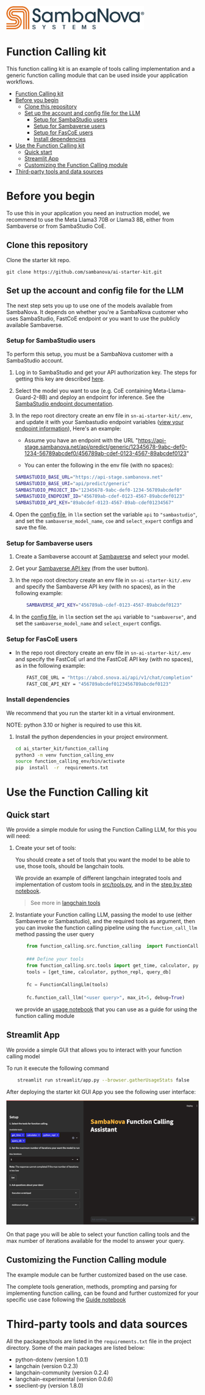 
<a href="https://sambanova.ai/">
<picture>
 <source media="(prefers-color-scheme: dark)" srcset="../images/SambaNova-light-logo-1.png" height="60">
  <img alt="SambaNova logo" src="../images/SambaNova-dark-logo-1.png" height="60">
</picture>
</a>

Function Calling kit
======================

This function calling kit is an example of tools calling implementation and a generic function calling module that can be used inside your application workflows.

<!-- TOC -->

- [Function Calling kit](#function-calling-kit)
- [Before you begin](#before-you-begin)
    - [Clone this repository](#clone-this-repository)
    - [Set up the account and config file for the LLM](#set-up-the-account-and-config-file-for-the-llm)
        - [Setup for SambaStudio users](#setup-for-sambastudio-users)
        - [Setup for Sambaverse users](#setup-for-sambaverse-users)
        - [Setup for FasCoE users](#setup-for-fascoe-users)
        - [Install dependencies](#install-dependencies)
- [Use the Function Calling kit](#use-the-function-calling-kit)
    - [Quick start](#quick-start)
    - [Streamlit App](#streamlit-app)
    - [Customizing the Function Calling module](#customizing-the-function-calling-module)
- [Third-party tools and data sources](#third-party-tools-and-data-sources)

<!-- /TOC -->

# Before you begin

To use this in your application you need an instruction model, we recommend to use the Meta Llama3 70B or Llama3 8B, either from Sambaverse or from SambaStudio CoE.

## Clone this repository

Clone the starter kit repo.
```
git clone https://github.com/sambanova/ai-starter-kit.git
```

## Set up the account and config file for the LLM 

The next step sets you up to use one of the models available from SambaNova. It depends on whether you're a SambaNova customer who uses SambaStudio, FastCoE endpoint or you want to use the publicly available Sambaverse.

### Setup for SambaStudio users

To perform this setup, you must be a SambaNova customer with a SambaStudio account.

1. Log in to SambaStudio and get your API authorization key. The steps for getting this key are described [here](https://docs.sambanova.ai/sambastudio/latest/cli-setup.html#_acquire_the_api_key).
2. Select the model you want to use (e.g. CoE containing Meta-Llama-Guard-2-8B) and deploy an endpoint for inference. See the [SambaStudio endpoint documentation](https://docs.sambanova.ai/sambastudio/latest/endpoints.html).
3. In the repo root directory create an env file in  `sn-ai-starter-kit/.env`, and update it with your Sambastudio endpoint variables ([view your endpoint information](https://docs.sambanova.ai/sambastudio/latest/endpoints.html#_view_endpoint_information)), Here's an example:

    - Assume you have an endpoint with the URL
        "https://api-stage.sambanova.net/api/predict/generic/12345678-9abc-def0-1234-56789abcdef0/456789ab-cdef-0123-4567-89abcdef0123"

    - You can enter the following in the env file (with no spaces):

    ``` bash
    SAMBASTUDIO_BASE_URL="https://api-stage.sambanova.net"
    SAMBASTUDIO_BASE_URI="api/predict/generic"
    SAMBASTUDIO_PROJECT_ID="12345678-9abc-def0-1234-56789abcdef0"
    SAMBASTUDIO_ENDPOINT_ID="456789ab-cdef-0123-4567-89abcdef0123"
    SAMBASTUDIO_API_KEY="89abcdef-0123-4567-89ab-cdef01234567"
    ```

4. Open the [config file](./config.yaml), in `llm` section set the variable `api` to `"sambastudio"`, and set the `sambaverse_model_name`, `coe` and `select_expert` configs and save the file.

### Setup for Sambaverse users 

1. Create a Sambaverse account at [Sambaverse](sambaverse.sambanova.net) and select your model. 
2. Get your [Sambaverse API key](https://docs.sambanova.ai/sambaverse/latest/use-sambaverse.html#_your_api_key) (from the user button).
3. In the repo root directory create an env file in `sn-ai-starter-kit/.env` and specify the Sambaverse API key (with no spaces), as in the following example:

    ``` bash
        SAMBAVERSE_API_KEY="456789ab-cdef-0123-4567-89abcdef0123"
    ```

4. In the [config file](./config.yaml), in `llm` section set the `api` variable to `"sambaverse"`, and set the `sambaverse_model_name`  and `select_expert` configs.

### Setup for FasCoE users 

- In the repo root directory create an env file in `sn-ai-starter-kit/.env` and specify the FastCoE url and the FastCoE API key (with no spaces), as in the following example:

    ``` bash
        FAST_COE_URL = "https://abcd.snova.ai/api/v1/chat/completion"
        FAST_COE_API_KEY = "456789abcdef0123456789abcdef0123"
    ```

###  Install dependencies

We recommend that you run the starter kit in a virtual environment.

NOTE: python 3.10 or higher is required to use this kit.

1. Install the python dependencies in your project environment.

    ```bash
    cd ai_starter_kit/function_calling
    python3 -m venv function_calling_env
    source function_calling_env/bin/activate
    pip  install  -r  requirements.txt
    ```

# Use the Function Calling kit 

## Quick start

We provide a simple module for using the Function Calling LLM, for this you will need:

1. Create your set of tools:

    You should create a set of tools that you want the model to be able to use, those tools, should be langchain tools.

    We provide an example of different langchain integrated tools and implementation of custom tools in [src/tools.py](src/tools.py), and in the [step by step notebook](./notebooks/function_calling_guide.ipynb).

    > See more in [langchain tools](https://python.langchain.com/v0.1/docs/modules/tools/)

2. Instantiate your Function calling LLM, passing the model to use (either Sambaverse or Sambastudio), and the required tools as argument, then you can invoke the function calling pipeline using the `function_call_llm` method passing the user query

    ``` python
        from function_calling.src.function_calling  import FunctionCallingLlm
        
        ### Define your tools
        from function_calling.src.tools import get_time, calculator, python_repl, query_db
        tools = [get_time, calculator, python_repl, query_db]

        fc = FunctionCallingLlm(tools)

        fc.function_call_llm("<user query>", max_it=5, debug=True)
    ```

    we provide an [usage notebook](notebooks/usage.ipynb) that you can use as a guide for using the function calling module


## Streamlit App

We provide a simple GUI that allows you to interact with your function calling model

To run it execute the following command 

```bash
    streamlit run streamlit/app.py --browser.gatherUsageStats false 
```

After deploying the starter kit GUI App you see the following user interface:

![capture of function calling streamlit application](./docs/function_calling_app.png)

On that page you will be able to select your function calling tools and the max number of iterations available for the model to answer your query.

## Customizing the Function Calling module

The example module can be further customized based on the use case.

The complete tools generation, methods, prompting and parsing for implementing function calling, can be found and further customized for your specific use case following the [Guide notebook](function_calling_guide.ipynb)  

# Third-party tools and data sources

All the packages/tools are listed in the `requirements.txt` file in the project directory. Some of the main packages are listed below:

* python-dotenv (version 1.0.1)
* langchain (version 0.2.3)
* langchain-community (version 0.2.4)
* langchain-experimental (version 0.0.6)
* sseclient-py (version 1.8.0)